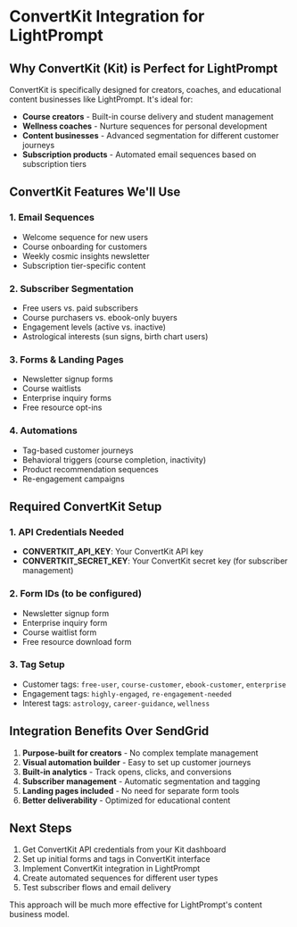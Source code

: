 # ConvertKit Integration for LightPrompt

## Why ConvertKit (Kit) is Perfect for LightPrompt

ConvertKit is specifically designed for creators, coaches, and educational content businesses like LightPrompt. It's ideal for:

- **Course creators** - Built-in course delivery and student management
- **Wellness coaches** - Nurture sequences for personal development
- **Content businesses** - Advanced segmentation for different customer journeys
- **Subscription products** - Automated email sequences based on subscription tiers

## ConvertKit Features We'll Use

### 1. Email Sequences
- Welcome sequence for new users
- Course onboarding for customers
- Weekly cosmic insights newsletter
- Subscription tier-specific content

### 2. Subscriber Segmentation
- Free users vs. paid subscribers
- Course purchasers vs. ebook-only buyers
- Engagement levels (active vs. inactive)
- Astrological interests (sun signs, birth chart users)

### 3. Forms & Landing Pages
- Newsletter signup forms
- Course waitlists
- Enterprise inquiry forms
- Free resource opt-ins

### 4. Automations
- Tag-based customer journeys
- Behavioral triggers (course completion, inactivity)
- Product recommendation sequences
- Re-engagement campaigns

## Required ConvertKit Setup

### 1. API Credentials Needed
- **CONVERTKIT_API_KEY**: Your ConvertKit API key
- **CONVERTKIT_SECRET_KEY**: Your ConvertKit secret key (for subscriber management)

### 2. Form IDs (to be configured)
- Newsletter signup form
- Enterprise inquiry form
- Course waitlist form
- Free resource download form

### 3. Tag Setup
- Customer tags: `free-user`, `course-customer`, `ebook-customer`, `enterprise`
- Engagement tags: `highly-engaged`, `re-engagement-needed`
- Interest tags: `astrology`, `career-guidance`, `wellness`

## Integration Benefits Over SendGrid

1. **Purpose-built for creators** - No complex template management
2. **Visual automation builder** - Easy to set up customer journeys
3. **Built-in analytics** - Track opens, clicks, and conversions
4. **Subscriber management** - Automatic segmentation and tagging
5. **Landing pages included** - No need for separate form tools
6. **Better deliverability** - Optimized for educational content

## Next Steps
1. Get ConvertKit API credentials from your Kit dashboard
2. Set up initial forms and tags in ConvertKit interface
3. Implement ConvertKit integration in LightPrompt
4. Create automated sequences for different user types
5. Test subscriber flows and email delivery

This approach will be much more effective for LightPrompt's content business model.